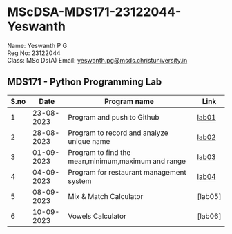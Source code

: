 # MScDSA-MDS171-23122044-Yeswanth
Name: Yeswanth P G    
Reg No: 23122044  
Class: MSc Ds(A)
Email: yeswanth.pg@msds.christuniversity.in


**MDS171 - Python Programming Lab**
---
|S.no|Date|Program name|Link
|----|----|------------|----------|
|1|23-08-2023|Program and push to Github|[lab01](https://github.com/Yeswanthpg/MScDSA-MDS171-23122044-Yeswanth/blob/70fad7a3a79b52809315a77d9549086ecbc112d2/lab1.py)|
|2|28-08-2023|Program to record and analyze unique name|[lab02](https://github.com/Yeswanthpg/MScDSA-MDS171-23122044-Yeswanth/blob/70fad7a3a79b52809315a77d9549086ecbc112d2/lab2.ipynb)|
|3|01-09-2023|Program to find the mean,minimum,maximum and range|[lab03](https://github.com/Yeswanthpg/MScDSA-MDS171-23122044-Yeswanth/blob/70fad7a3a79b52809315a77d9549086ecbc112d2/lab3.ipynb)|
|4|04-09-2023|Program for restaurant management system|[lab04](https://github.com/Yeswanthpg/MScDSA-MDS171-23122044-Yeswanth/blob/d2e4efef70580ee8624299cd9046f671ca2ce28c/lab4.ipynb)|
|5|08-09-2023|Mix & Match Calculator|[lab05]|(https://github.com/Yeswanthpg/MScDSA-MDS171-23122044-Yeswanth/tree/c2c8161d06f70c5c8e14c5d31e297c38463bf8a5/lab5|)
|6|10-09-2023|Vowels Calculator|[lab06]|(https://github.com/Yeswanthpg/MScDSA-MDS171-23122044-Yeswanth/blob/c2c8161d06f70c5c8e14c5d31e297c38463bf8a5/lab6.ipynb|)

